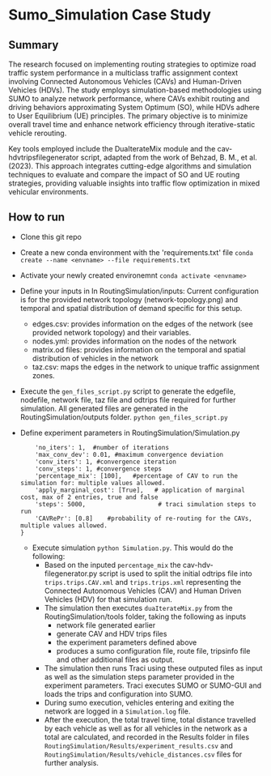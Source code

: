 # Sumo_Simulation Case Study

## Summary

The research focused on implementing routing strategies to optimize road traffic system performance in a multiclass traffic assignment context involving Connected Autonomous Vehicles (CAVs) and Human-Driven Vehicles (HDVs). The study employs simulation-based methodologies using SUMO to analyze network performance, where CAVs exhibit routing and driving behaviors approximating System Optimum (SO), while HDVs adhere to User Equilibrium (UE) principles. The primary objective is to minimize overall travel time and enhance network efficiency through iterative-static vehicle rerouting.

Key tools employed include the DuaIterateMix module and the cav-hdvtripsfilegenerator script, adapted from the work of Behzad, B. M., et al. (2023). This approach integrates cutting-edge algorithms and simulation techniques to evaluate and compare the impact of SO and UE routing strategies, providing valuable insights into traffic flow optimization in mixed vehicular environments.

## How to run

- Clone this git repo
- Create a new conda environment with the 'requirements.txt' file `conda create --name <envname> --file requirements.txt`
- Activate your newly created environemnt `conda activate <envname>`
- Define your inputs in In RoutingSimulation/inputs: Current configuration is for the provided network topology (network-topology.png) and temporal and spatial distribution of demand specific for this setup.

  - edges.csv: provides information on the edges of the network (see provided network topology) and their variables.
  - nodes.yml: provides information on the nodes of the network
  - matrix.od files: provides information on the temporal and spatial distribution of vehicles in the network
  - taz.csv: maps the edges in the network to unique traffic assignment zones.

- Execute the `gen_files_script.py` script to generate the edgefile, nodefile, network file, taz file and odtrips file required for further simulation. All generated files are generated in the RoutingSimulation/outputs folder. `python gen_files_script.py`

- Define experiment parameters in RoutingSimulation/Simulation.py
  ```experiment_parameters = {
      'no_iters': 1,  #number of iterations
      'max_conv_dev': 0.01, #maximum convergence deviation
      'conv_iters': 1, #convergence iteration
      'conv_steps': 1, #convergence steps
      'percentage_mix': [100],   #percentage of CAV to run the simulation for: multiple values allowed.
      'apply_marginal_cost': [True],   # application of marginal cost, max of 2 entries, true and false
      'steps': 5000,                    # traci simulation steps to run
      'CAVRePr': [0.8]    #probability of re-routing for the CAVs, multiple values allowed.
  }
  ```
  - Execute simulation `python Simulation.py`. This would do the following:
    - Based on the inputed `percentage_mix` the cav-hdv-filegenerator.py script is used to split the initial odtrips file into `trips.trips.CAV.xml` and `trips.trips.xml` representing the Connected Autonomous Vehicles (CAV) and Human Driven Vehicles (HDV) for that simulation run.
    - The simulation then executes `duaIterateMix.py` from the RoutingSimulation/tools folder, taking the following as inputs
      - network file generated earlier
      - generate CAV and HDV trips files
      - the experiment parameters defined above
      - produces a sumo configuration file, route file, tripsinfo file and other additional files as output.
    - The simulation then runs Traci using these outputed files as input as well as the simulation steps parameter provided in the experiment parameters. Traci executes SUMO or SUMO-GUI and loads the trips and configuration into SUMO.
    - During sumo execution, vehicles entering and exiting the network are logged in a `Simulation.log` file.
    - After the execution, the total travel time, total distance travelled by each vehicle as well as for all vehicles in the network as a total are calculated, and recorded in the Results folder in files `RoutingSimulation/Results/experiment_results.csv` and `RoutingSimulation/Results/vehicle_distances.csv` files for further analysis.
